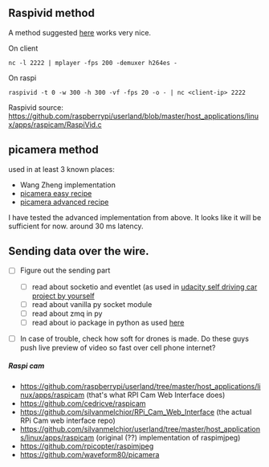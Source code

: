 
## Raspivid method

A method suggested [here](https://raspberrypi.stackexchange.com/questions/27082/how-to-stream-raspivid-to-linux-and-osx-using-gstreamer-vlc-or-netcat) works very nice.

On client
```
nc -l 2222 | mplayer -fps 200 -demuxer h264es -
```

On raspi
```
raspivid -t 0 -w 300 -h 300 -vf -fps 20 -o - | nc <client-ip> 2222
```

Raspivid source:
https://github.com/raspberrypi/userland/blob/master/host_applications/linux/apps/raspicam/RaspiVid.c



## picamera method

used in at least 3 known places:
- Wang Zheng implementation
- [picamera easy recipe](https://picamera.readthedocs.io/en/release-1.13/recipes1.html#capturing-to-a-network-stream)
- [picamera advanced recipe](https://picamera.readthedocs.io/en/release-1.13/recipes2.html#rapid-capture-and-streaming)

I have tested the advanced implementation from above. It looks like it will be sufficient for now. around 30 ms latency.



## Sending data over the wire.

- [ ] Figure out the sending part   
  - [ ] read about socketio and eventlet (as used in [udacity self driving car project by yourself](https://github.com/ghostFaceKillah/behavioral-cloning-self-driving-car/blob/master/drive.py)
  - [ ] read about vanilla py socket module
  - [ ] read about zmq in py
  - [ ] read about io package in python as used [here](https://picamera.readthedocs.io/en/release-1.13/recipes2.html#rapid-capture-and-streaming)
  
- [ ] In case of trouble, check how soft for drones is made. Do these guys push live preview of video so fast over cell phone internet?
        

##### Raspi cam
- https://github.com/raspberrypi/userland/tree/master/host_applications/linux/apps/raspicam (that's what RPI Cam Web Interface does)
- https://github.com/cedricve/raspicam
- https://github.com/silvanmelchior/RPi_Cam_Web_Interface (the actual RPi Cam web interface repo)
- https://github.com/silvanmelchior/userland/tree/master/host_applications/linux/apps/raspicam (original (??) implementation of raspimjpeg)
- https://github.com/rpicopter/raspimjpeg
- https://github.com/waveform80/picamera

